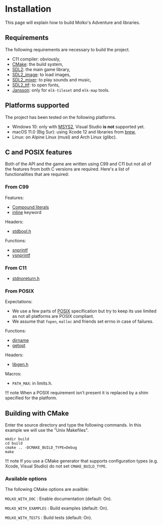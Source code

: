 # Installation

This page will explain how to build Molko's Adventure and libraries.

## Requirements

The following requirements are necessary to build the project.

- C11 compiler: obviously,
- [CMake][]: the build system,
- [SDL2][]: the main game library,
- [SDL2_image][]: to load images,
- [SDL2_mixer][]: to play sounds and music,
- [SDL2_ttf][]: to open fonts,
- [Jansson][]: only for `mlk-tileset` and `mlk-map` tools.

## Platforms supported

The project has been tested on the following platforms.

- Windows 10: only with [MSYS2][], Visual Studio **is not** supported yet.
- macOS 11.0 (Big Sur): using Xcode 12 and libraries from [brew][],
- Linux: on Alpine Linux (musl) and Arch Linux (glibc).

## C and POSIX features

Both of the API and the game are written using C99 and C11 but not all of the
features from both C versions are required. Here's a list of functionalities
that are required:

### From C99

Features:

- [Compound literals][]
- [inline] keyword

Headers:

- [stdbool.h][]

Functions:

- [snprintf][]
- [vsnprintf][]

### From C11

- [stdnoreturn.h][]

### From POSIX

Expectations:

- We use a few parts of [POSIX][] specification but try to keep its use limited
  as not all platforms are POSIX compliant.
- We assume that `fopen`, `malloc` and friends set errno in case of failures.

Functions:

- [dirname][]
- [getopt][]

Headers:

- [libgen.h][]

Macros:

- `PATH_MAX`: in limits.h.

!!! note
    When a POSIX requirement isn't present it is replaced by a shim
       specified for the platform.

## Building with CMake

Enter the source directory and type the following commands. In this example we
will use the "Unix Makefiles".

    mkdir build
    cd build
    cmake .. -DCMAKE_BUILD_TYPE=Debug
    make

!!! note
    If you use a CMake generator that supports configuration types (e.g. Xcode,
    Visual Studio) do not set `CMAKE_BUILD_TYPE`.

### Available options

The following CMake options are availble:

`MOLKO_WITH_DOC`
:   Enable documentation (default: On).

`MOLKO_WITH_EXAMPLES`
:   Build examples (default: On).

`MOLKO_WITH_TESTS`
:   Build tests (default: On).

[CMake]: http://cmake.org
[Compound literals]: https://en.cppreference.com/w/c/language/compound_literal
[Jansson]: https://digip.org/jansson
[MSYS2]: https://www.msys2.org
[POSIX]: https://pubs.opengroup.org/onlinepubs/9699919799
[SDL2]: http://libsdl.org
[SDL2_image]: https://www.libsdl.org/projects/SDL_image
[SDL2_mixer]: https://www.libsdl.org/projects/SDL_mixer
[SDL2_ttf]: https://www.libsdl.org/projects/SDL_ttf
[brew]: https://brew.sh
[dirname]: https://pubs.opengroup.org/onlinepubs/9699919799/functions/dirname.html
[getopt]: https://pubs.opengroup.org/onlinepubs/9699919799/functions/getopt.html
[inline]: https://en.cppreference.com/w/c/language/inline
[libgen.h]: https://pubs.opengroup.org/onlinepubs/9699919799/basedefs/libgen.h.html
[snprintf]: https://en.cppreference.com/w/c/io/fprintf
[vsnprintf]: https://en.cppreference.com/w/c/io/fprintf
[stdbool.h]: https://en.cppreference.com/w/c/language/arithmetic_types#Boolean_type
[stdnoreturn.h]: https://en.cppreference.com/w/c/types
